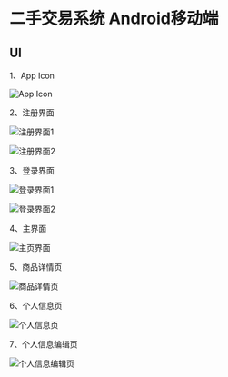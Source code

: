 # 二手交易系统 Android移动端
## UI

1、App Icon

![App Icon](https://user-images.githubusercontent.com/64391395/103499205-382b2a00-4e82-11eb-8754-98e0e9d96159.png)

2、注册界面

![注册界面1](https://user-images.githubusercontent.com/64391395/103499243-57c25280-4e82-11eb-95b7-15c303c8cbfa.png)

![注册界面2](https://user-images.githubusercontent.com/64391395/103499256-627ce780-4e82-11eb-84bc-8539c8966901.png)

3、登录界面

![登录界面1](https://user-images.githubusercontent.com/64391395/103499265-6ad52280-4e82-11eb-8c39-97d966b20816.png)

![登录界面2](https://user-images.githubusercontent.com/64391395/103499269-6c064f80-4e82-11eb-8ae6-0a779e0f637c.png)

4、主界面

![主页界面](https://user-images.githubusercontent.com/64391395/103499300-83453d00-4e82-11eb-8516-d5161d2f0f24.png)

5、商品详情页

![商品详情页](https://user-images.githubusercontent.com/64391395/103499298-82aca680-4e82-11eb-8d17-f4b1b3c28378.png)

6、个人信息页

![个人信息页](https://user-images.githubusercontent.com/64391395/103499295-82141000-4e82-11eb-850f-2f11dd8d9976.png)

7、个人信息编辑页

![个人信息编辑页](https://user-images.githubusercontent.com/64391395/103499292-804a4c80-4e82-11eb-8bc3-915d9bc34647.png)
